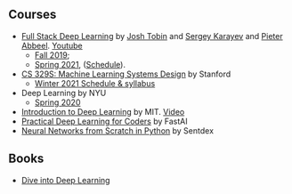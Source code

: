 ## Courses ##

- [Full Stack Deep Learning](https://fullstackdeeplearning.com/) by [Josh Tobin](http://josh-tobin.com/) and [Sergey Karayev](https://sergeykarayev.com/) and [Pieter Abbeel](https://people.eecs.berkeley.edu/~pabbeel/). [Youtube](https://www.youtube.com/channel/UCVchfoB65aVtQiDITbGq2LQ)
    * [Fall 2019](https://fall2019.fullstackdeeplearning.com/);
    * [Spring 2021](https://fullstackdeeplearning.com/spring2021/), ([Schedule](https://docs.google.com/document/d/e/2PACX-1vSSSHcahlrJRvVq4qRKDX2jYLjhgpbWZjqmDcWZ7w3FWItZrlSKw6GY7rcSj5ZkJr6M0DaR8QbKCd8S/pub)).
- [CS 329S: Machine Learning Systems Design](https://stanford-cs329s.github.io/index.html) by Stanford
    * [Winter 2021 Schedule & syllabus](https://stanford-cs329s.github.io/syllabus.html) 
- Deep Learning by NYU
    * [Spring 2020](https://atcold.github.io/pytorch-Deep-Learning/)
- [Introduction to Deep Learning](http://introtodeeplearning.com/index.html) by MIT. [Video](https://youtube.com/playlist?list=PLtBw6njQRU-rwp5__7C0oIVt26ZgjG9NI)
- [Practical Deep Learning for Coders](https://course.fast.ai/) by FastAI
- [Neural Networks from Scratch in Python](https://www.youtube.com/playlist?list=PLQVvvaa0QuDcjD5BAw2DxE6OF2tius3V3) by Sentdex

## Books ##

- [Dive into Deep Learning](https://d2l.ai/)
